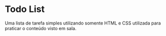 # Todo List

Uma lista de tarefa simples utilizando somente HTML e CSS utilizada para praticar o conteúdo visto em sala.
